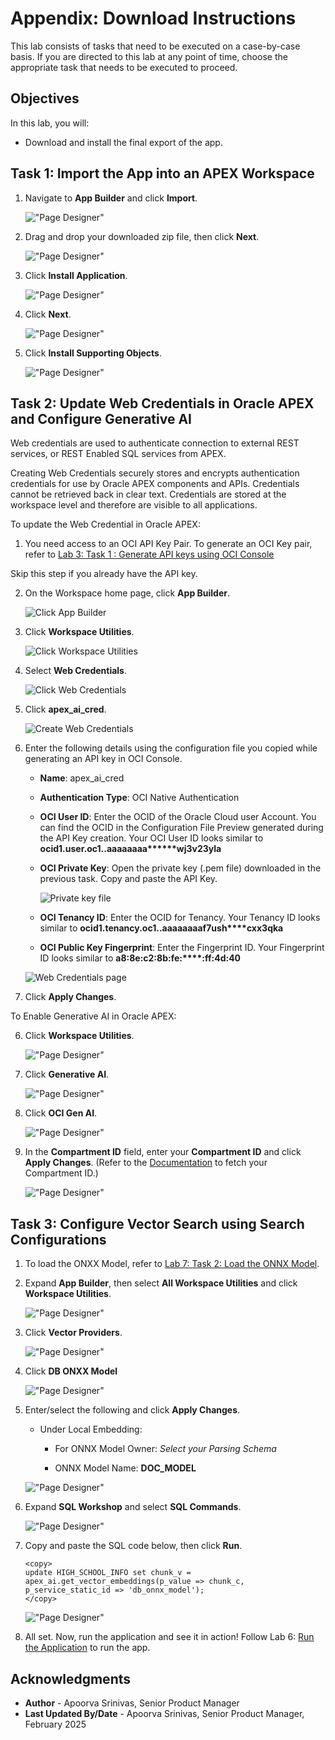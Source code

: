 # Appendix: Download Instructions

This lab consists of tasks that need to be executed on a case-by-case basis. If you are directed to this lab at any point of time, choose the appropriate task that needs to be executed to proceed.

## Objectives

In this lab, you will:
- Download and install the final export of the app.

## Task 1: Import the App into an APEX Workspace

1. Navigate to **App Builder** and click **Import**.

    !["Page Designer"](images/app-import.png " ")

2. Drag and drop your downloaded zip file, then click **Next**.

    !["Page Designer"](images/drag-zip.png " ")

3. Click **Install Application**.

    !["Page Designer"](images/install-app.png " ")

4. Click **Next**.

    !["Page Designer"](images/cred-next.png " ")

5. Click **Install Supporting Objects**.

    !["Page Designer"](images/install-supp-objects.png " ")

## Task 2: Update Web Credentials in Oracle APEX and Configure Generative AI

Web credentials are used to authenticate connection to external REST services, or REST Enabled SQL services from APEX.

Creating Web Credentials securely stores and encrypts authentication credentials for use by Oracle APEX components and APIs. Credentials cannot be retrieved back in clear text. Credentials are stored at the workspace level and therefore are visible to all applications.

To update the Web Credential in Oracle APEX:

1. You need access to an OCI API Key Pair. To generate an OCI Key pair, refer to [Lab 3: Task 1 : Generate API keys using OCI Console](?lab=3-configure-oci&type=OCIGenAI#Task1:GenerateAPIKeysusingOCIConsole)

Skip this step if you already have the API key.


2. On the Workspace home page, click **App Builder**.

   ![Click App Builder](images/app-builder1.png " ")

3. Click **Workspace Utilities**.

   ![Click Workspace Utilities](images/workspace-utilities.png " ")

4. Select **Web Credentials**.

   ![Click Web Credentials](images/sc-web-creds.png " ")

5. Click **apex_ai_cred**.

   ![Create Web Credentials](images/apex-ai-cred.png " ")

6. Enter the following details using the configuration file you copied while generating an API key in OCI Console.

    - **Name**: apex\_ai\_cred

    - **Authentication Type**: OCI Native Authentication

    - **OCI User ID**: Enter the OCID of the Oracle Cloud user Account. You can find the OCID in the Configuration File Preview generated during the API Key creation.
    Your OCI User ID looks similar to **ocid1.user.oc1..aaaaaaaa\*\*\*\*\*\*wj3v23yla**

    - **OCI Private Key**: Open the private key (.pem file) downloaded in the previous task. Copy and paste the API Key.

      ![Private key file](images/private-key.png " ")

    - **OCI Tenancy ID**: Enter the OCID for Tenancy. Your Tenancy ID looks similar to **ocid1.tenancy.oc1..aaaaaaaaf7ush\*\*\*\*cxx3qka**

    - **OCI Public Key Fingerprint**: Enter the Fingerprint ID. Your Fingerprint ID looks similar to **a8:8e:c2:8b:fe:\*\*\*\*:ff:4d:40**

   ![Web Credentials page](images/web-creds.png " ")

5. Click **Apply Changes**.


To Enable Generative AI in Oracle APEX:

6. Click **Workspace Utilities**.

    !["Page Designer"](images/wksp-util.png "")

7. Click **Generative AI**.

    !["Page Designer"](images/gen-ai.png "")

8. Click **OCI Gen AI**.

    !["Page Designer"](images/oci-gen-ai.png "")

9. In the **Compartment ID** field, enter your **Compartment ID** and click **Apply Changes**. (Refer to the [Documentation](https://docs.oracle.com/en-us/iaas/Content/GSG/Tasks/contactingsupport_topic-Locating_Oracle_Cloud_Infrastructure_IDs.htm#:~:text=Finding%20the%20OCID%20of%20a,displayed%20next%20to%20each%20compartment.) to fetch your Compartment ID.)

    !["Page Designer"](images/comp-id.png "")


## Task 3: Configure Vector Search using Search Configurations

1. To load the ONXX Model, refer to [Lab 7: Task 2: Load the ONNX Model](?lab=7-vector-search&type=OCIGenAI#Task2:LoadtheONNXModel).

2. Expand **App Builder**, then select **All Workspace Utilities** and click **Workspace Utilities**.

    !["Page Designer"](images/all-wksp-utilities.png " ")

3. Click **Vector Providers**.

    !["Page Designer"](images/select-vector-providers.png " ")

4. Click **DB ONXX Model**

    !["Page Designer"](images/vp-success.png " ")

5. Enter/select the following and click **Apply Changes**.

    - Under Local Embedding:

        - For ONNX Model Owner: *Select your Parsing Schema*

        - ONNX Model Name: **DOC_MODEL**

    !["Page Designer"](images/doc-model.png " ")

6. Expand **SQL Workshop** and select **SQL Commands**.

    !["Page Designer"](images/sql-commands.png " ")

7. Copy and paste the SQL code below, then click **Run**.

    ```
    <copy>
    update HIGH_SCHOOL_INFO set chunk_v = apex_ai.get_vector_embeddings(p_value => chunk_c, p_service_static_id => 'db_onnx_model');
    </copy>
     ```

    !["Page Designer"](images/highschool-chunk.png " ")

8. All set. Now, run the application and see it in action! Follow Lab 6: [Run the Application](?lab=6-run-app) to run the app.


## Acknowledgments

 - **Author** - Apoorva Srinivas, Senior Product Manager
 - **Last Updated By/Date** - Apoorva Srinivas, Senior Product Manager, February 2025
